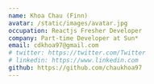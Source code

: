 ```yaml
---
name: Khoa Chau (Finn)
avatar: /static/images/avatar.jpg
occupation: Reactjs Fresher Developer
company: Part-time Developer at Sun*
email: cdkhoa97@gmail.com
# twitter: https://twitter.com/Twitter
# linkedin: https://www.linkedin.com
github: https://github.com/chaukhoa97
---
```

